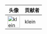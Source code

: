 | 头像 | 贡献者 |
|------|--------|
| <img src="https://github.com/klein.png?size=40" alt="klein" width="40" height="40" onerror="this.src='https://github.com/avatars/u/0'"> | klein |

